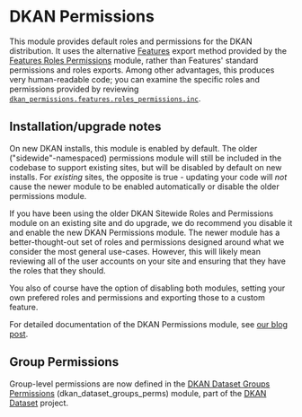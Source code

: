 # DKAN Permissions

This module provides default roles and permissions for the DKAN distribution. It uses the alternative [Features](https://www.drupal.org/project/features) export method provided by the [Features Roles Permissions](https://www.drupal.org/project/features_roles_permissions) module, rather than Features' standard permissions and roles exports. Among other advantages, this produces very human-readable code; you can examine the specific roles and permissions provided by reviewing [`dkan_permissions.features.roles_permissions.inc`](https://github.com/NuCivic/dkan/blob/7.x-1.x/modules/dkan/dkan_permissions/dkan_permissions.features.roles_permissions.inc).

## Installation/upgrade notes

On new DKAN installs, this module is enabled by default. The older ("sidewide"-namespaced) permissions module will still be included in the codebase to support existing sites, but will be disabled by default on new installs. For _existing_ sites, the opposite is true - updating your code will _not_ cause the newer module to be enabled automatically or disable the older permissions module.

If you have been using the older DKAN Sitewide Roles and Permissions module on an existing site and do upgrade, we do recommend you disable it and enable the new DKAN Permissions module. The newer module has a better-thought-out set of roles and permissions designed around what we consider the most general use-cases. However, this will likely mean reviewing all of the user accounts on your site and ensuring that they have the roles that they should. 

You also of course have the option of disabling both modules, setting your own prefered roles and permissions and exporting those to a custom feature.

For detailed documentation of the DKAN Permissions module, see [our blog post](http://www.nucivic.com/dkan-roles-and-permissions-just-got-easier-in-the-latest-release/).

## Group Permissions

Group-level permissions are now defined in the [DKAN Dataset Groups Permissions](https://github.com/NuCivic/dkan_dataset/tree/7.x-1.x/modules/dkan_dataset_groups/modules/dkan_dataset_groups_perms) (dkan_dataset_groups_perms) module, part of the [DKAN Dataset](https://github.com/NuCivic/dkan_dataset) project.
